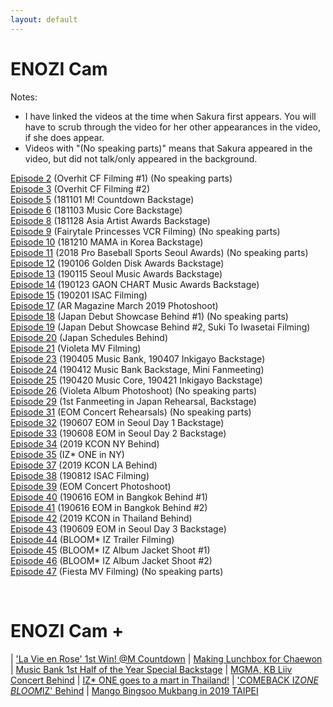 ```yaml
---
layout: default
---
```

<h1>ENOZI Cam</h1>

Notes:<nbr>
- I have linked the videos at the time when Sakura first appears. You will have to scrub through the video for her other appearances in the video, if she does appear.
- Videos with "(No speaking parts)" means that Sakura appeared in the video, but did not talk/only appeared in the background.

<a target="_blank" href="https://youtu.be/mEboyuYa5-s?t=5">Episode 2</a> (Overhit CF Filming #1) (No speaking parts)<br>
<a target="_blank" href="https://youtu.be/LBljUqTzboo?t=166">Episode 3</a> (Overhit CF Filming #2)<br>
<a target="_blank" href="https://youtu.be/apgzmeBRqmQ?t=25">Episode 5</a> (181101 M! Countdown Backstage)<br>
<a target="_blank" href="https://youtu.be/apkjxdbjj1g?t=39">Episode 6</a> (181103 Music Core Backstage)<br>
<a target="_blank" href="https://youtu.be/KJaYHQa_koA?t=76">Episode 8</a> (181128 Asia Artist Awards Backstage)<br>
<a target="_blank" href="https://youtu.be/A6EieNny-iY?t=104">Episode 9</a> (Fairytale Princesses VCR Filming) (No speaking parts)<br>
<a target="_blank" href="https://youtu.be/Z167_AonGm0?t=27">Episode 10</a> (181210 MAMA in Korea Backstage)<br>
<a target="_blank" href="https://youtu.be/yWH6yS-_saM?t=80">Episode 11</a> (2018 Pro Baseball Sports Seoul Awards) (No speaking parts)<br>
<a target="_blank" href="https://youtu.be/lw4wPYBeySg?t=11">Episode 12</a> (190106 Golden Disk Awards Backstage)<br>
<a target="_blank" href="https://youtu.be/H2GztU4loNc?t=80">Episode 13</a> (190115 Seoul Music Awards Backstage)<br>
<a target="_blank" href="https://youtu.be/IMBfpoA2iWo?t=15">Episode 14</a> (190123 GAON CHART Music Awards Backstage)<br>
<a target="_blank" href="https://youtu.be/ocqIQf7yeBo?t=174">Episode 15</a> (190201 ISAC Filming)<br>
<a target="_blank" href="https://youtu.be/HPYhf3P6U5k?t=5">Episode 17</a> (AR Magazine March 2019 Photoshoot)<br>
<a target="_blank" href="https://youtu.be/SeVGBaF8FGs?t=5">Episode 18</a> (Japan Debut Showcase Behind #1) (No speaking parts)<br>
<a target="_blank" href="https://youtu.be/kTjfoC4C_1g?t=21">Episode 19</a> (Japan Debut Showcase Behind #2, Suki To Iwasetai Filming)<br>
<a target="_blank" href="https://youtu.be/kgyNlu7Jzfs?t=5">Episode 20</a> (Japan Schedules Behind)<br>
<a target="_blank" href="https://youtu.be/YGZOCCfUtCY?t=388">Episode 21</a> (Violeta MV Filming)<br>
<a target="_blank" href="https://youtu.be/QuFlMIgKxsA?t=39">Episode 23</a> (190405 Music Bank, 190407 Inkigayo Backstage)<br>
<a target="_blank" href="https://youtu.be/sZeph04xB_k?t=60">Episode 24</a> (190412 Music Bank Backstage, Mini Fanmeeting)<br>
<a target="_blank" href="https://youtu.be/eoyUSKMVkgk?t=134">Episode 25</a> (190420 Music Core, 190421 Inkigayo Backstage)<br>
<a target="_blank" href="https://youtu.be/bJXAseOqSbU?t=287">Episode 26</a> (Violeta Album Photoshoot) (No speaking parts)<br>
<a target="_blank" href="https://www.youtube.com/watch?v=8XSS0d1ql7I">Episode 29</a> (1st Fanmeeting in Japan Rehearsal, Backstage)<br>
<a target="_blank" href="https://www.youtube.com/watch?v=T4x_pdhXBsM">Episode 31</a> (EOM Concert Rehearsals) (No speaking parts)<br>
<a target="_blank" href="https://youtu.be/z8xqNo4awFw?t=48">Episode 32</a> (190607 EOM in Seoul Day 1 Backstage)<br>
<a target="_blank" href="https://youtu.be/A5M8yVRyBxU?t=98">Episode 33</a> (190608 EOM in Seoul Day 2 Backstage)<br>
<a target="_blank" href="https://youtu.be/RdGILzeo0fs?t=171">Episode 34</a> (2019 KCON NY Behind)<br>
<a target="_blank" href="https://youtu.be/9kl21DtEHAU?t=18">Episode 35</a> (IZ* ONE in NY)<br>
<a target="_blank" href="https://youtu.be/0XFHQ55ZSuU?t=48">Episode 37</a> (2019 KCON LA Behind)<br>
<a target="_blank" href="https://youtu.be/PhE3BC-dFrg?t=14">Episode 38</a> (190812 ISAC Filming)<br>
<a target="_blank" href="https://youtu.be/RGhWYfBfEiE?t=8">Episode 39</a> (EOM Concert Photoshoot)<br>
<a target="_blank" href="https://youtu.be/ZvfzGGraCd0?t=86">Episode 40</a> (190616 EOM in Bangkok Behind #1)<br>
<a target="_blank" href="https://youtu.be/JlgsRMYuuog?t=233">Episode 41</a> (190616 EOM in Bangkok Behind #2)<br>
<a target="_blank" href="https://youtu.be/P8nSGzNOlzw?t=120">Episode 42</a> (2019 KCON in Thailand Behind)<br>
<a target="_blank" href="https://youtu.be/4oIpuzS1G38?t=141">Episode 43</a> (190609 EOM in Seoul Day 3 Backstage)<br>
<a target="_blank" href="https://youtu.be/mUbq6Z6TnC0?t=224">Episode 44</a> (BLOOM* IZ Trailer Filming)<br>
<a target="_blank" href="https://youtu.be/cacNilg1UrU?t=94">Episode 45</a> (BLOOM* IZ Album Jacket Shoot #1)<br>
<a target="_blank" href="https://youtu.be/Otb__RH-PsQ?t=555">Episode 46</a> (BLOOM* IZ Album Jacket Shoot #2)<br>
<a target="_blank" href="https://youtu.be/QVsn0p8RfaA?t=292">Episode 47</a> (Fiesta MV Filming) (No speaking parts)<br>

<br>

<h1>ENOZI Cam +</h1>

| <a target="_blank" href="https://www.youtube.com/watch?v=J326RzASXEQ">'La Vie en Rose' 1st Win! @M Countdown</a>            | <a target="_blank" href="https://www.youtube.com/watch?v=nxZg70OqHpU">Making Lunchbox for Chaewon</a>
| <a target="_blank" href="https://www.youtube.com/watch?v=5ye2u3gLw_U">Music Bank 1st Half of the Year Special Backstage</a> | <a target="_blank" href="https://www.youtube.com/watch?v=M-UjOoy56Is">MGMA, KB Liiv Concert Behind</a>
| <a target="_blank" href="https://www.youtube.com/watch?v=otMw0Um5JLw">IZ* ONE goes to a mart in Thailand!</a>                | <a target="_blank" href="https://www.youtube.com/watch?v=rVAGrBBCJu0">'COMEBACK IZ*ONE BLOOM*IZ' Behind</a>
| <a target="_blank" href="https://www.youtube.com/watch?v=OatrfUO1IDk">Mango Bingsoo Mukbang in 2019 TAIPEI</a>
